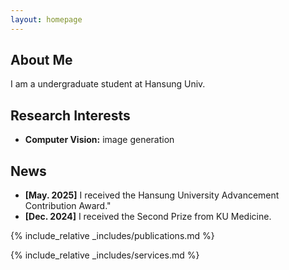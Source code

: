 ```yaml
---
layout: homepage
---
```


## About Me

I am a undergraduate student at Hansung Univ.

## Research Interests

- **Computer Vision:** image generation

## News

- **[May. 2025]** I received the Hansung University Advancement Contribution Award."
- **[Dec. 2024]** I received the Second Prize from KU Medicine.

{% include_relative _includes/publications.md %}

{% include_relative _includes/services.md %}
